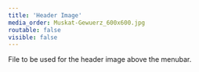 ```yaml
---
title: 'Header Image'
media_order: Muskat-Gewuerz_600x600.jpg
routable: false
visible: false
---
```


File to be used for the header image above the menubar.
